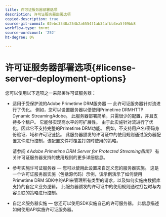 ```yaml
---
title: 许可证服务器部署选项
description: 许可证服务器部署选项
copied-description: true
source-git-commit: 02ebc3548a254b2a6554f1ab34afbb3ea5f09bb8
workflow-type: tm+mt
source-wordcount: '252'
ht-degree: 0%

---
```


# 许可证服务器部署选项{#license-server-deployment-options}

您可以使用以下选项之一来部署许可证服务器：

* 适用于受保护流的Adobe Primetime DRM服务器 — 此许可证服务器针对流进行了优化。 例如，您可以设置服务器以便使用Primetime DRMHTTP Dynamic StreamingAdobe。 此服务器部署简单，只需很少的配置，并且支持多个租户。 它能够实现高水平的可扩展性。 由于此实施针对流进行了优化，因此它不支持完整的Primetime DRM功能。 例如，不支持用户名/密码身份验证、域和许可证链接。 此服务器颁发的许可证中的使用规则通过服务器配置文件进行控制，该配置文件将覆盖打包时使用的策略。

  请参阅 *《 Adobe Primetime DRM Server for Protected Streaming指南》* 有关许可证服务器支持的使用规则的更多详细信息。
* 参考实施许可证服务器 — 您可以使用此设置来自定义您的服务器实施。 这是一个许可证服务器实施（包括源代码）示例，该示例演示了如何使用Primetime DRM SDK中的API来管理所有类型的请求，以及如何实施由数据库支持的自定义业务逻辑。 此服务器颁发的许可证中的使用规则通过打包时与内容关联的策略进行控制。
* 自定义服务器实施 — 您还可以使用SDK实施自己的许可服务器。 此信息描述如何使用API实施许可证服务器。
